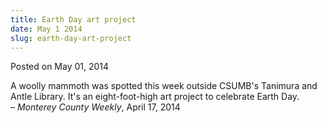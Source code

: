 ```yaml
---
title: Earth Day art project
date: May 1 2014
slug: earth-day-art-project
---
```





<span class="date">Posted on May 01, 2014    </span>
<p>A woolly mammoth was spotted this week outside CSUMB&apos;s Tanimura
and Antle Library. It&apos;s an eight-foot-high art project to celebrate
Earth Day.<br>
&#x2013; <em>Monterey County Weekly</em>, April 17, 2014</br></p>





